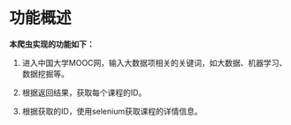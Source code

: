 # 功能概述

**本爬虫实现的功能如下：**

1. 进入中国大学MOOC网，输入大数据项相关的关键词，如大数据、机器学习、数据挖掘等。

2. 根据返回结果，获取每个课程的ID。

3. 根据获取的ID，使用selenium获取课程的详情信息。

